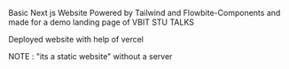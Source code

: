Basic Next js Website Powered by Tailwind and Flowbite-Components and made for a demo landing page of VBIT STU TALKS

Deployed website with help of vercel

NOTE : "its a static website" without a server
